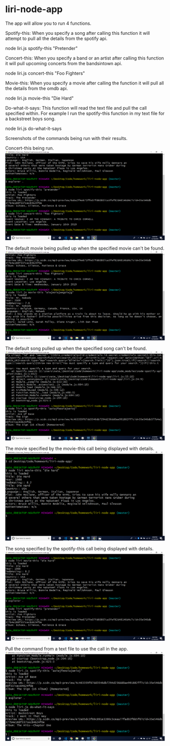 # liri-node-app

The app will allow you to run 4 functions.

Spotify-this: When you specify a song after calling this function it will attempt to pull all the details from the spotify api.

node liri.js spotify-this "Pretender"

Concert-this: When you specify a band or an artist after calling this function it will pull upcoming concerts from the bandsintown api.

node liri.js concert-this "Foo Fighters"

Movie-this: When you specify a movie after calling the function it will pull all the details from the omdb api.

node liri.js movie-this "Die Hard"

Do-what-it-says: This function will read the text file and pull the call specified within. For example I run the spotify-this function in my text file for a backstreet boys song.

node liri.js do-what-it-says

Screenshots of the commands being run with their results.

Concert-this being run.
![picture](images/Concert.png)

The default movie being pulled up when the specified movie can't be found.
![picture](images/Defaultmovie.png)

The default song pulled up when the specified song can't be found.
![picture](images/Defaultspotify.png)

The movie specified by the movie-this call being displayed with details.
![picture](images/Movie.png)

The song specified by the spotify-this call being displayed with details.
![picture](images/Spotify.png)

Pull the command from a text file to use the call in the app.
![picture](images/Text.png)
